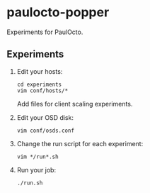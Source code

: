 # paulocto-popper
Experiments for PaulOcto.

## Experiments

1. Edit your hosts:

    ```
    cd experiments
    vim conf/hosts/*
    ```

    Add files for client scaling experiments.

2. Edit your OSD disk:

   ```
   vim conf/osds.conf
   ```

3. Change the run script for each experiment:

   ```
   vim */run*.sh
   ```

3. Run your job:

   ```
   ./run.sh
   ```
